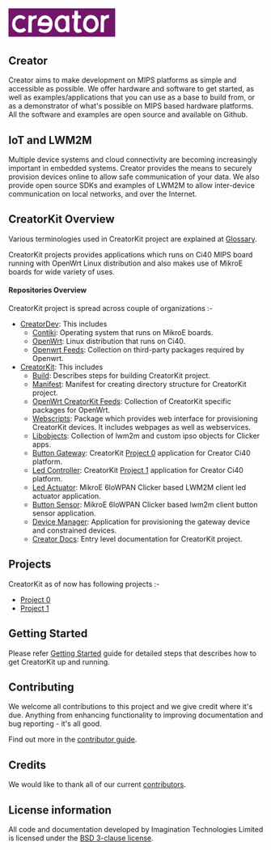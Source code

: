 ![Creator Logo](images/creatorlogo.png)
----

## Creator
Creator aims to make development on MIPS platforms as simple and accessible as possible. We offer hardware and software to get started, as well as examples/applications that you can use as a base to build from, or as a demonstrator of what's possible on MIPS based hardware platforms. All the software and examples are open source and available on Github. 

## IoT and LWM2M
Multiple device systems and cloud connectivity are becoming increasingly important in embedded systems. Creator provides the means to securely provision devices online to allow safe communication of your data. We also provide open source SDKs and examples of LWM2M to allow inter-device communication on local networks, and over the Internet.

## CreatorKit Overview
Various terminologies used in CreatorKit project are explained at [Glossary](Glossary.md).

CreatorKit projects provides applications which runs on Ci40 MIPS board running with OpenWrt Linux distribution and also makes use of MikroE boards for wide variety of uses.

#### Repositories Overview
CreatorKit project is spread across couple of organizations :-
* [CreatorDev](https://github.com/CreatorDev/): This includes
    * [Contiki](https://github.com/CreatorDev/contiki): Operating system that runs on MikroE boards.
    * [OpenWrt](https://github.com/CreatorDev/openwrt): Linux distribution that runs on Ci40.
    * [Openwrt Feeds](https://github.com/CreatorDev/openwrt-feeds): Collection on third-party  packages required by Openwrt.
* [CreatorKit](https://github.com/CreatorKit/): This includes
    * [Build](https://github.com/CreatorKit/build): Describes steps for building CreatorKit project.
    * [Manifest](https://github.com/CreatorKit/manifest): Manifest for creating directory structure for CreatorKit project.
    * [OpenWrt CreatorKit Feeds](https://github.com/CreatorKit/openwrt-ckt-feeds): Collection of CreatorKit specific packages for OpenWrt.
    * [Webscripts](https://github.com/CreatorKit/webscripts): Package which provides web interface for provisioning CreatorKit devices. It includes webpages as well as webservices.
    * [Libobjects](https://github.com/CreatorKit/libobjects): Collection of lwm2m and custom ipso objects for Clicker apps.
    * [Button Gateway](https://github.com/CreatorKit/button-gateway): CreatorKit [Project 0](projects/Project_0.md) application for Creator Ci40 platform.
    * [Led Controller](https://github.com/CreatorKit/led-controller): CreatorKit [Project 1](projects/Project_1.md) application for Creator Ci40 platform.
    * [Led Actuator](https://github.com/CreatorKit/led-actuator): MikroE 6loWPAN Clicker based LWM2M client led actuator application.
    * [Button Sensor](https://github.com/CreatorKit/button-sensor): MikroE 6loWPAN Clicker based lwm2m client button sensor application.
    * [Device Manager](https://github.com/CreatorKit/device-manager): Application for provisioning the gateway device and constrained devices.
    * [Creator Docs](https://github.com/CreatorKit/creator-docs): Entry level documentation for CreatorKit project.

## Projects
CreatorKit as of now has following projects :-
* [Project 0](projects/Project_0.md)
* [Project 1](projects/Project_1.md)

## Getting Started
Please refer [Getting Started](GettingStarted.md) guide for detailed steps that describes how to get CreatorKit up and running.

## Contributing
We welcome all contributions to this project and we give credit where it's due. Anything from enhancing functionality to improving documentation and bug reporting - it's all good.

Find out more in the [contributor guide](ContributorGuide.md).

## Credits
We would like to thank all of our current [contributors](CONTRIBUTORS).

## License information
All code and documentation developed by Imagination Technologies Limited is licensed under the [BSD 3-clause license](LICENSE).
